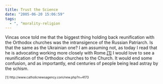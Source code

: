 ```yaml
---
title: Trust the Science
date: "2005-06-20 15:06:59"
tags:
  - ", "morality-religion
---
```

Vincas once told me that the biggest thing holding back reunification with the Orthodox churches was the intransigence of the Russian Patriarch.  Is that the same as the Ukrainian one?  I am assuming not, as today I read that he is advocating working more closely with Rome.<a href="http://www.catholicnewsagency.com/new.php?n=4173">[1]</a> I would love to see a reunification of the Orthodox churches to the Church.  It would end some confusion, and as importantly, end centuries of people being lead astray by the schism.

<font size="-2">
[1] http://www.catholicnewsagency.com/new.php?n=4173
</font>

